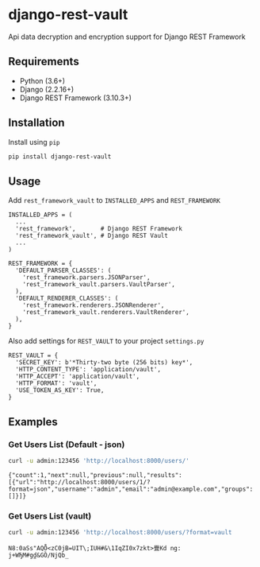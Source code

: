 # django-rest-vault

Api data decryption and encryption support for Django REST Framework

## Requirements

- Python (3.6+)
- Django (2.2.16+)
- Django REST Framework (3.10.3+)

## Installation

Install using `pip`

```sh
pip install django-rest-vault
```

## Usage

Add `rest_framework_vault` to `INSTALLED_APPS` and `REST_FRAMEWORK`

```
INSTALLED_APPS = (
  ...
  'rest_framework',       # Django REST Framework
  'rest_framework_vault', # Django REST Vault
  ...
)

REST_FRAMEWORK = {
  'DEFAULT_PARSER_CLASSES': (
    'rest_framework.parsers.JSONParser',
    'rest_framework_vault.parsers.VaultParser',
  ),
  'DEFAULT_RENDERER_CLASSES': (
    'rest_framework.renderers.JSONRenderer',
    'rest_framework_vault.renderers.VaultRenderer',
  ),
}
```

Also add settings for `REST_VAULT` to your project `settings.py`

```
REST_VAULT = {
  'SECRET_KEY': b'*Thirty-two byte (256 bits) key*',
  'HTTP_CONTENT_TYPE': 'application/vault',
  'HTTP_ACCEPT': 'application/vault',
  'HTTP_FORMAT': 'vault',
  'USE_TOKEN_AS_KEY': True,
}
```

## Examples

### Get Users List (Default - json)

```sh
curl -u admin:123456 'http://localhost:8000/users/'
```
```
{"count":1,"next":null,"previous":null,"results":[{"url":"http://localhost:8000/users/1/?format=json","username":"admin","email":"admin@example.com","groups":[]}]}
```

### Get Users List (vault)

```sh
curl -u admin:123456 'http://localhost:8000/users/?format=vault
```
```
N8:0aSs"AQȪ<zC0jB=UIT\;IUH#&\1IqZI0x7zkt>舋Kd ng:       j+WЂM#gd̼&GȌ/NjQb_
```
